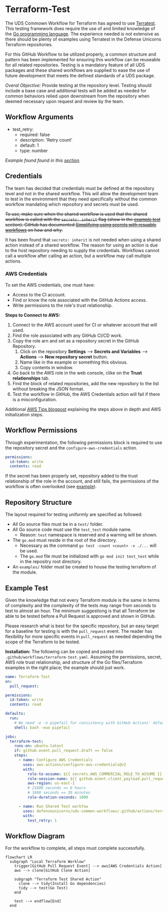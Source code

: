 # Terraform-Test

The UDS Commown Workflow for Terraform has agreed to use [Terratest](https://terratest.gruntwork.io/). This testing framework does require the use of and limited knowledge of the [Go programming language](https://go.dev/). The experience needed is not extensive as there should be plenty of examples using Terratest in the Defense Unicorns Terraform repositories. 

For this GitHub Workflow to be utilized properly, a common structure and pattern has been implemented for ensuring this workflow can be reuseable for all related repositories.  Testing is a mandatory feature of all UDS packages and these shared workflows are supplied to ease the use of future development that meets the defined standards of a UDS package.

*Overal Objective:* Provide testing at the repository level. Testing should include a base case and additional tests will be added as needed for common behaviors relied upon downstream from the repository when deemed necessary upon request and review by the team. 

## Workflow Arguments 

* test_retry:
  * required: false
  * description: 'Retry count'
  * default: 1
  * type: number

*Example found found in this [section](#example-test).*

## Credentials

The team has decided that credentials must be defined at the repository level and not in the shared workflow. This will allow the development team to test in the environment that they need specifically without the common workflow mandating which repository and secrets must be used.

~~To use, make sure when the shared workflow is used that the shared workflow is called with the `secrets: inherit` flag (show in the [example test](#example_tst) section). GitHub has documented [Simplifying using secrets with resuable workflows](https://github.blog/changelog/2022-05-03-github-actions-simplify-using-secrets-with-reusable-workflows/) on how and why.~~

It has been found that `secrets: inherit` is not needed when using a shared action instead of a shared workflow. The reason for using an action is due to the host repository needing to supply the credentials. Workflows cannot call a workflow after calling an action, but a workflow may call multiple actions.

### AWS Credentials

To set the AWS credentials, one must have:
* Access to the CI account.
* Find or know the role associated with the GitHub Actions access.
* Write permissions to the role's trust relationship. 

**Steps to Connect to AWS:**
1. Connect to the AWS account used for CI or whatever account that will used.
1. Find the role associated with any GitHub CI/CD work.
1. Copy the role arn and set as a repository secret in the GitHub Repository.
   1. Click on the repository __Settings__ --> __Secrets and Variables__ --> __Actions__ --> __New repository secret__ button.
   1. Name like in the example or something this obvious.
   1. Copy contents in window.
1. Go back to the AWS role in the web console, clike on the __Trust relationships__ tab.
1. Find the block of related repositories, add the new repository to the list without breaking the JSON format.
1. Test the workflow in GitHub, the AWS Credentials action will fail if there is a misconfiguration.

Additional [AWS Tips blogpost](https://awstip.com/using-github-actions-oidc-to-run-terraform-in-aws-31ba395518cb) explaining the steps above in depth and AWS initialization steps.

## Workflow Permissions

Through experimentation, the following permissions block is required to use the repository secret and the `configure-aws-credentials` action. 

```yaml
permissions:
  id-token: write
  contents: read
```

If the secret has been properly set, repository added to the trust relationship of the role in the account, and still fails, the permissions of the workflow is often overlooked (see [example](#example-test)).

## Repository Structure

The layout required for testing uniformly are specified as followed:
* All Go source files must be in a `test/` folder.
* All Go source code must use the `test_test` module name.
  * Reason: `test` namespace is reserved and a warning will be shown.
* The `go.mod` must reside in the root of the directory. 
  * Necessary as the command `go test -count <count> -v ./...` will be used.
  * The `go.mod` file must be initialized with `go mod init test_test` while in the repositry root directory.
* An `examples/` folder must be created to house the testing terraform of the module. 

## Example Test

Given the knowledge that not every Terraform module is the same in terms of complexity and the complexity of the tests may range from seconds to test to almost an hour. The minimum suggestiong is that all Terraform be able to be tested before a Pull Request is approved and shown in GitHub.

Please research what is best for the specific repository, but an easy target for a baseline for testing is with the `pull_request` event. The reader has flexibility for more specific events in `pull_request` as needed depending the scope of the Terraform to be tested.

**Installation:** The following can be copied and pasted into `.github/workflows/terraform-test.yaml`. Assuming the permissions, secret, AWS role trust relationship, and structure of the Go files/Terraform examples in the right place; the example should just work.

```yaml
name: Terraform Test
on:
  pull_request:

permissions:
  id-token: write
  contents: read

defaults:
  run:
    # We need -e -o pipefail for consistency with GitHub Actions' default behavior
    shell: bash -euo pipefail

jobs:
  terraform-test:
    runs-on: ubuntu-latest
    if: github.event.pull_request.draft == false
    steps:
      - name: Configure AWS Credentials
        uses: aws-actions/configure-aws-credentials@v2
        with:
          role-to-assume: ${{ secrets.AWS_COMMERCIAL_ROLE_TO_ASSUME }}
          role-session-name: ${{ github.event.client_payload.pull_request.head.sha || github.sha }}
          aws-region: us-east-1
          # 21600 seconds == 6 hours
          # 1800 seconds == 30 minutes
          role-duration-seconds: 1800

      - name: Run Shared Test workfow
        uses: defenseunicorns/uds-common-workflows/.github/actions/terraform-test@main
        with:
          test_retry: 1
```

## Workflow Diagram

For the workflow to complete, all steps must complete successfully.

```mermaid
flowchart LR
  subgraph "Local Terraform Worklow"
    trigger[GitHub Pull Request Event] --> aws[AWS Credentials Action]
    aws --> clone[GitHub Clone Action]

    subgraph "Terraform Test Shared Action"
      clone --> tidy(Install Go dependencies)
      tidy --> test(Go Test)
    end
    
    test --> endflow[End]
  end
```
